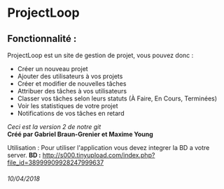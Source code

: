 # ProjectLoop
## Fonctionnalité : 
ProjectLoop est un site de gestion de projet, vous pouvez donc :
* Créer un nouveau projet
* Ajouter des utilisateurs à vos projets
* Créer et modifier de nouvelles tâches
* Attribuer des tâches à vos utilisateurs
* Classer vos tâches selon leurs statuts (À Faire, En Cours, Terminées)
* Voir les statistiques de votre projet
* Notifications de vos tâches en retard  

*Ceci est la version 2 de notre git*  
**Créé par Gabriel Braun-Grenier et Maxime Young**  

Utilisation : Pour utiliser l'application vous devez integrer la BD a votre server.
**BD :** http://s000.tinyupload.com/index.php?file_id=38999909928247999637
###### 10/04/2018
